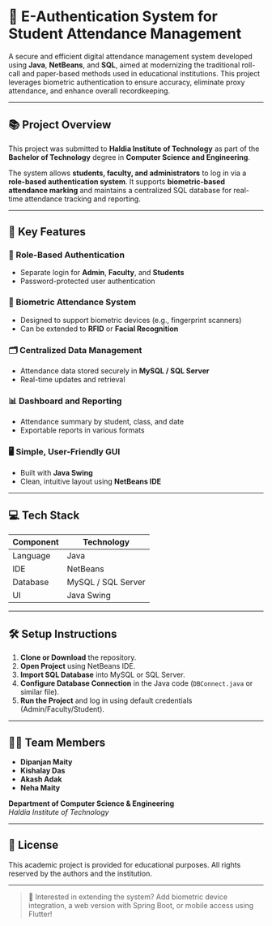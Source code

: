 # 🔐 E-Authentication System for Student Attendance Management

A secure and efficient digital attendance management system developed using **Java**, **NetBeans**, and **SQL**, aimed at modernizing the traditional roll-call and paper-based methods used in educational institutions. This project leverages biometric authentication to ensure accuracy, eliminate proxy attendance, and enhance overall recordkeeping.

---

## 📚 Project Overview

This project was submitted to **Haldia Institute of Technology** as part of the **Bachelor of Technology** degree in **Computer Science and Engineering**.

The system allows **students, faculty, and administrators** to log in via a **role-based authentication system**. It supports **biometric-based attendance marking** and maintains a centralized SQL database for real-time attendance tracking and reporting.

---

## 🧠 Key Features

### 🔑 Role-Based Authentication
- Separate login for **Admin**, **Faculty**, and **Students**
- Password-protected user authentication

### 📅 Biometric Attendance System
- Designed to support biometric devices (e.g., fingerprint scanners)
- Can be extended to **RFID** or **Facial Recognition**

### 🗂️ Centralized Data Management
- Attendance data stored securely in **MySQL / SQL Server**
- Real-time updates and retrieval

### 📊 Dashboard and Reporting
- Attendance summary by student, class, and date
- Exportable reports in various formats

### 🖥️ Simple, User-Friendly GUI
- Built with **Java Swing**
- Clean, intuitive layout using **NetBeans IDE**

---

## 💻 Tech Stack

| Component   | Technology           |
|------------|-----------------------|
| Language    | Java                  |
| IDE         | NetBeans              |
| Database    | MySQL / SQL Server    |
| UI          | Java Swing            |

---

## 🛠 Setup Instructions

1. **Clone or Download** the repository.
2. **Open Project** using NetBeans IDE.
3. **Import SQL Database** into MySQL or SQL Server.
4. **Configure Database Connection** in the Java code (`DBConnect.java` or similar file).
5. **Run the Project** and log in using default credentials (Admin/Faculty/Student).

---

## 👨‍💻 Team Members

- **Dipanjan Maity**  
- **Kishalay Das**  
- **Akash Adak**  
- **Neha Maity**

**Department of Computer Science & Engineering**  
_Haldia Institute of Technology_

---

## 📄 License

This academic project is provided for educational purposes. All rights reserved by the authors and the institution.

---

> 🧪 Interested in extending the system? Add biometric device integration, a web version with Spring Boot, or mobile access using Flutter!

